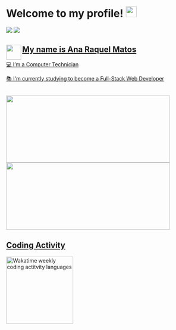 # Welcome to my profile! <img src="https://github.com/TheDudeThatCode/TheDudeThatCode/blob/master/Assets/Hi.gif" width="29px">
<p>
 <a href="https://www.linkedin.com/in/ana-raquel-matos-1055857b/" target="_blank"><img src="https://img.shields.io/badge/-LinkedIn-%230077B5?style=for-the-badge&logo=linkedin&logoColor=white" target="_blank"></a>
 <a href="mailto:anaraquelpmatos@gmail.com"><img src="https://img.shields.io/badge/Gmail-D14836?style=for-the-badge&logo=gmail&logoColor=white" target="blank"></ a>
</p>
 
 <img src="https://media.giphy.com/media/GgcetQpEbCzQwPKzqe/giphy.gif" align="left" width="40px">
 
 ## My name is Ana Raquel Matos 
 
<p>
💻 I’m a Computer Technician
</p>
<p>
📚 I'm currently studying to become a Full-Stack Web Developer
</p>
<br>

<div>
<a href="https://github.com/anaraquelmatos">
  <img height="180em" src="https://github-readme-stats.vercel.app/api?username=anaraquelmatos&show_icons=true&theme=cobalt&include_all_commits=true&count_private=true" height="160px", width="440px" />
  <img height="180em" src="https://github-readme-stats.vercel.app/api/top-langs/?username=anaraquelmatos&layout=compact&langs_count=7&theme=cobalt" height="160px", width="440px" />
</div>

## Coding Activity
<div>
<a href="https://wakatime.com/@anaraquelmatos" title="Data update every midnight"><img height="180em" src="https://github-readme-stats.vercel.app/api/wakatime?username=anaraquelmatos&layout=compact&langs_count=6&theme=cobalt" alt="Wakatime weekly coding actitvity languages"/></a>
 </div>




